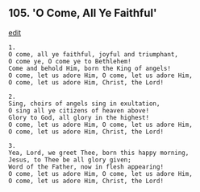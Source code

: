 
## 105.  'O Come, All Ye Faithful'
[edit](https://docs.google.com/document/d/1BHNG14nyzYdNJ64wO%2Dk72dgmpuFPeDco/edit?mode=html)




    1.
    O come, all ye faithful, joyful and triumphant,
    O come ye, O come ye to Bethlehem!
    Come and behold Him, born the King of angels!
    O come, let us adore Him, O come, let us adore Him,
    O come, let us adore Him, Christ, the Lord!

    2.
    Sing, choirs of angels sing in exultation,
    O sing all ye citizens of heaven above!
    Glory to God, all glory in the highest!
    O come, let us adore Him, O come, let us adore Him,
    O come, let us adore Him, Christ, the Lord!

    3.
    Yea, Lord, we greet Thee, born this happy morning,
    Jesus, to Thee be all glory given;
    Word of the Father, now in flesh appearing!
    O come, let us adore Him, O come, let us adore Him,
    O come, let us adore Him, Christ, the Lord!
